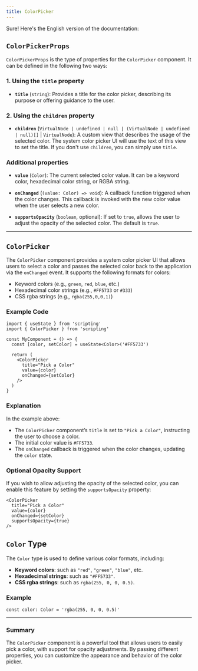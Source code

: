 ```yaml
---
title: ColorPicker
---
```

Sure! Here's the English version of the documentation:

## `ColorPickerProps`

`ColorPickerProps` is the type of properties for the `ColorPicker` component. It can be defined in the following two ways:

### 1. Using the `title` property
- **`title`** (`string`): Provides a title for the color picker, describing its purpose or offering guidance to the user.

### 2. Using the `children` property
- **`children`** (`VirtualNode | undefined | null | (VirtualNode | undefined | null)[]` | `VirtualNode`): A custom view that describes the usage of the selected color. The system color picker UI will use the text of this view to set the title. If you don't use `children`, you can simply use `title`.

### Additional properties

- **`value`** (`Color`): The current selected color value. It can be a keyword color, hexadecimal color string, or RGBA string.
  
- **`onChanged`** (`(value: Color) => void`): A callback function triggered when the color changes. This callback is invoked with the new color value when the user selects a new color.

- **`supportsOpacity`** (`boolean`, optional): If set to `true`, allows the user to adjust the opacity of the selected color. The default is `true`.

---

## `ColorPicker`

The `ColorPicker` component provides a system color picker UI that allows users to select a color and passes the selected color back to the application via the `onChanged` event. It supports the following formats for colors:
- Keyword colors (e.g., `green`, `red`, `blue`, etc.)
- Hexadecimal color strings (e.g., `#FF5733` or `#333`)
- CSS rgba strings (e.g., `rgba(255,0,0,1)`)

### Example Code

```tsx
import { useState } from 'scripting'
import { ColorPicker } from 'scripting'

const MyComponent = () => {
  const [color, setColor] = useState<Color>('#FF5733')

  return (
    <ColorPicker
      title="Pick a Color"
      value={color}
      onChanged={setColor}
    />
  )
}
```

### Explanation
In the example above:
- The `ColorPicker` component’s `title` is set to `"Pick a Color"`, instructing the user to choose a color.
- The initial color value is `#FF5733`.
- The `onChanged` callback is triggered when the color changes, updating the `color` state.

### Optional Opacity Support

If you wish to allow adjusting the opacity of the selected color, you can enable this feature by setting the `supportsOpacity` property:

```tsx
<ColorPicker
  title="Pick a Color"
  value={color}
  onChanged={setColor}
  supportsOpacity={true}
/>
```

## `Color` Type

The `Color` type is used to define various color formats, including:
- **Keyword colors**: such as `"red"`, `"green"`, `"blue"`, etc.
- **Hexadecimal strings**: such as `"#FF5733"`.
- **CSS rgba strings**: such as `rgba(255, 0, 0, 0.5)`.

### Example

```tsx
const color: Color = 'rgba(255, 0, 0, 0.5)'
```

---

### Summary

The `ColorPicker` component is a powerful tool that allows users to easily pick a color, with support for opacity adjustments. By passing different properties, you can customize the appearance and behavior of the color picker.